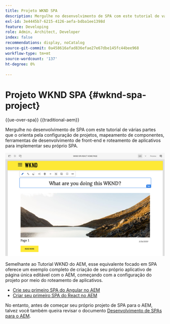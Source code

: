 ```yaml
---
title: Projeto WKND SPA
description: Mergulhe no desenvolvimento de SPA com este tutorial de várias partes que o orienta pela configuração de projetos, mapeamento de componentes, ferramentas de desenvolvimento de front-end e roteamento de aplicativos para implementar seu próprio SPA usando o React e o Angular.
exl-id: 3e4445b7-6215-4126-aefa-bdba1ee1398d
feature: Developing
role: Admin, Architect, Developer
index: false
recommendations: display, noCatalog
source-git-commit: 0a458616afad836efae27e67dbe145fc44bee968
workflow-type: tm+mt
source-wordcount: '137'
ht-degree: 0%

---
```



# Projeto WKND SPA {#wknd-spa-project}

{{ue-over-spa}}
{{traditional-aem}}

Mergulhe no desenvolvimento de SPA com este tutorial de várias partes que o orienta pela configuração de projetos, mapeamento de componentes, ferramentas de desenvolvimento de front-end e roteamento de aplicativos para implementar seu próprio SPA.

![Projeto WKND SPA](assets/wknd-spa-project.png)

Semelhante ao Tutorial WKND do AEM, esse equivalente focado em SPA oferece um exemplo completo de criação de seu próprio aplicativo de página única editável com o AEM, começando com a configuração do projeto por meio do roteamento de aplicativos.

* [Crie seu primeiro SPA do Angular no AEM](https://experienceleague.adobe.com/docs/experience-manager-learn/getting-started-with-aem-headless/spa-editor/angular/overview.html?lang=pt-BR)
* [Criar seu primeiro SPA do React no AEM](https://experienceleague.adobe.com/docs/experience-manager-learn/getting-started-with-aem-headless/spa-editor/react/overview.html)

No entanto, antes de começar seu próprio projeto de SPA para o AEM, talvez você também queira revisar o documento [Desenvolvimento de SPAs para o AEM](developing.md).
